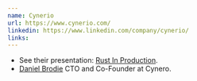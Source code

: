 ```yaml
---
name: Cynerio
url: https://www.cynerio.com/
linkedin: https://www.linkedin.com/company/cynerio/
links:
---
```


* See their presentation: [Rust In Production](/presentations/rust-in-production).
* [Daniel Brodie](https://www.linkedin.com/in/danielbrodie/) CTO and Co-Founder at Cynero.


